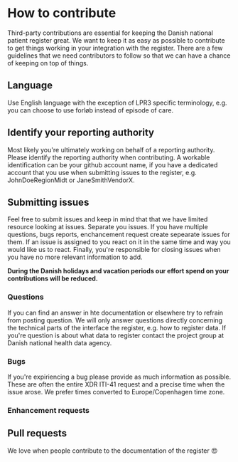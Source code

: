 # How to contribute
Third-party contributions are essential for keeping the Danish national patient register great.
We want to keep it as easy as possible to contribute to get things working in your integration with the register.
There are a few guidelines that we need contributors to follow so that we can have a chance of keeping on
top of things.

## Language
Use English language with the exception of LPR3 specific terminology, e.g. you can choose to use forløb instead of episode of care.

## Identify your reporting authority
Most likely you're ultimately working on behalf of a reporting authority. Please identify the reporting authority when contributing. A workable identification can be your github account name, if you have a dedicated account that you use when submitting issues to the register, e.g. JohnDoeRegionMidt or JaneSmithVendorX.

## Submitting issues
Feel free to submit issues and keep in mind that that we have limited resource looking at issues.
Separate you issues. If you have multiple questions, bugs reports, enchancement request create sepearate issues for them.
If an issue is assigned to you react on it in the same time and way you would like us to react.
Finally, you're responsible for closing issues when you have no more relevant information to add.

**During the Danish holidays and vacation periods our effort spend on your contributions will be reduced.**

### Questions
If you can find an answer in hte documentation or elsewhere try to refrain from posting question. We will only answer questions directly concerning the technical parts of the interface the register, e.g. how to register data. If you're question is about what data to register contact the project group at Danish national health data agency.

### Bugs
If you're expiriencing a bug please provide as much information as possible. These are often the entire XDR ITI-41 request and a precise time when the issue arose. We prefer times converted to Europe/Copenhagen time zone.

### Enhancement requests


## Pull requests
We love when people contribute to the documentation of the register :heart_eyes:
